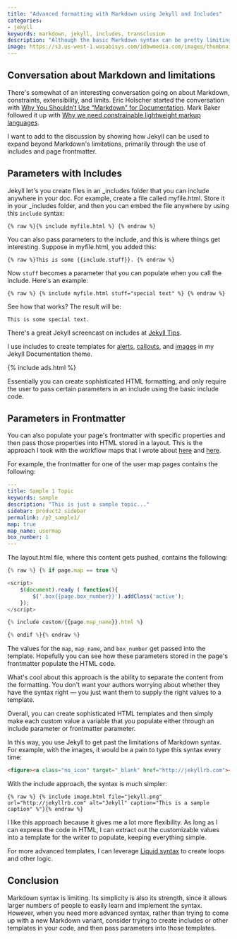 ```yaml
---
title: "Advanced formatting with Markdown using Jekyll and Includes"
categories:
- jekyll
keywords: markdown, jekyll, includes, transclusion
description: "Although the basic Markdown syntax can be pretty limiting, you can create more sophisticated HTML syntax and store it in templates. Using include syntax, you can pass parameters into these templates. This allows you to leverage more advanced HTML formatting (or other logic) without having to introduce the same level of complexity into your page authoring."
image: https://s3.us-west-1.wasabisys.com/idbwmedia.com/images/thumbnails/jekyllthumbimage.png
---
```


## Conversation about Markdown and limitations

There's somewhat of an interesting conversation going on about Markdown, constraints, extensibility, and limits. Eric Holscher started the conversation with [Why You Shouldn’t Use “Markdown” for Documentation][2]. Mark Baker followed it up with [Why we need constrainable lightweight markup languages][1].

I want to add to the discussion by showing how Jekyll can be used to expand beyond Markdown's limitations, primarily through the use of includes and page frontmatter.

## Parameters with Includes

Jekyll let's you create files in an \_includes folder that you can include anywhere in your doc. For example, create a file called myfile.html. Store it in your \_includes folder, and then you can embed the file anywhere by using this `include` syntax:

```liquid
{% raw %}{% include myfile.html %} {% endraw %}
```

You can also pass parameters to the include, and this is where things get interesting. Suppose in myfile.html, you added this:

```liquid
{% raw %}This is some {{include.stuff}}. {% endraw %}
```

Now `stuff` becomes a parameter that you can populate when you call the include. Here's an example:

```liquid
{% raw %} {% include myfile.html stuff="special text" %} {% endraw %}
```

See how that works? The result will be:

```
This is some special text.
```

There's a great Jekyll screencast on includes at [Jekyll Tips](http://jekyll.tips/jekyll-casts/includes/).

I use includes to create templates for [alerts][3], [callouts][4], and [images][5] in my Jekyll Documentation theme.

{% include ads.html %}

Essentially you can create sophisticated HTML formatting, and only require the user to pass certain parameters in an include using the basic include code.

## Parameters in Frontmatter

You can also populate your page's frontmatter with specific properties and then pass those properties into HTML stored in a layout. This is the approach I took with the workflow maps that I wrote about [here][6] and [here][6].

For example, the frontmatter for one of the user map pages contains the following:

```yaml
---
title: Sample 1 Topic
keywords: sample
description: "This is just a sample topic..."
sidebar: product2_sidebar
permalink: /p2_sample1/
map: true
map_name: usermap
box_number: 1
---
```

The layout.html file, where this content gets pushed, contains the following:

```js
{% raw %} {% if page.map == true %}

<script>
    $(document).ready ( function(){
        $('.box{{page.box_number}}').addClass('active');
    });
</script>

{% include custom/{{page.map_name}}.html %}

{% endif %}{% endraw %}
```

The values for the `map`, `map_name`, and `box_number` get passed into the template. Hopefully you can see how these parameters stored in the page's frontmatter populate the HTML code.

What's cool about this approach is the ability to separate the content from the formatting. You don't want your authors worrying about whether they have the syntax right &mdash; you just want them to supply the right values to a template.

Overall, you can create sophisticated HTML templates and then simply make each custom value a variable that you populate either through an include parameter or frontmatter parameter.

In this way, you use Jekyll to get past the limitations of Markdown syntax. For example, with the images, it would be a pain to type this syntax every time:

```html
<figure><a class="no_icon" target="_blank" href="http://jekyllrb.com"><img class="docimage" src="https://idratherbewriting.com/documentation-theme-jekyll/images/jekyll.png" alt="Jekyll" /></a><figcaption>This is a sample caption</figcaption></figure>
```

With the include approach, the syntax is much simpler:

```liquid
{% raw %} {% include image.html file="jekyll.png" url="http://jekyllrb.com" alt="Jekyll" caption="This is a sample caption" %"}{% endraw %}
```

I like this approach because it gives me a lot more flexibility. As long as I can express the code in HTML, I can extract out the customizable values into a template for the writer to populate, keeping everything simple.

For more advanced templates, I can leverage [Liquid syntax][8] to create loops and other logic.

## Conclusion

Markdown syntax is limiting. Its simplicity is also its strength, since it allows larger numbers of people to easily learn and implement the syntax. However, when you need more advanced syntax, rather than trying to come up with a new Markdown variant, consider trying to create includes or other templates in your code, and then pass parameters into those templates.

[1]: http://everypageispageone.com/2016/06/05/why-we-need-constrainable-lightweight-markup-languages/

[2]: http://ericholscher.com/blog/2016/mar/15/dont-use-markdown-for-technical-docs/

[3]: https://idratherbewriting.com/documentation-theme-jekyll/mydoc_alerts/

[4]: https://idratherbewriting.com/documentation-theme-jekyll/mydoc_alerts/#callouts

[5]: https://idratherbewriting.com/documentation-theme-jekyll/mydoc_images/

[6]: https://idratherbewriting.com/2016/05/30/building-a-workflow-user-map-with-css-and-js/

[7]: https://idratherbewriting.com/2016/06/03/more-complex-user-maps-in-documentation-systems/

[8]: https://shopify.github.io/liquid/
